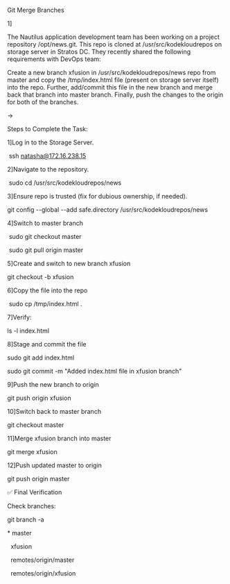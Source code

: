 Git Merge Branches



1]

The Nautilus application development team has been working on a project repository /opt/news.git. This repo is cloned at /usr/src/kodekloudrepos on storage server in Stratos DC. They recently shared the following requirements with DevOps team:





Create a new branch xfusion in /usr/src/kodekloudrepos/news repo from master and copy the /tmp/index.html file (present on storage server itself) into the repo. Further, add/commit this file in the new branch and merge back that branch into master branch. Finally, push the changes to the origin for both of the branches.



->



Steps to Complete the Task:

1]Log in to the Storage Server.

&nbsp;ssh natasha@172.16.238.15



2]Navigate to the repository.

&nbsp;sudo cd /usr/src/kodekloudrepos/news



3]Ensure repo is trusted (fix for dubious ownership, if needed).

git config --global --add safe.directory /usr/src/kodekloudrepos/news



4]Switch to master branch

&nbsp;sudo git checkout master

&nbsp;sudo git pull origin master



5]Create and switch to new branch xfusion

git checkout -b xfusion



6]Copy the file into the repo

&nbsp;sudo cp /tmp/index.html .



7]Verify:

ls -l index.html



8]Stage and commit the file

sudo git add index.html

sudo git commit -m "Added index.html file in xfusion branch"



9]Push the new branch to origin

git push origin xfusion



10]Switch back to master branch

git checkout master



11]Merge xfusion branch into master

git merge xfusion



12]Push updated master to origin

git push origin master





✅ Final Verification

Check branches:

git branch -a



\* master

&nbsp; xfusion

&nbsp; remotes/origin/master

&nbsp; remotes/origin/xfusion





